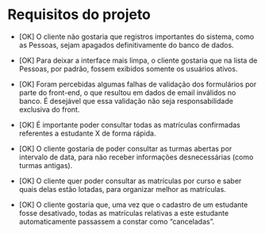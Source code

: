 # Requisitos do projeto

- [OK] O cliente não gostaria que registros importantes do sistema, como as Pessoas, sejam apagados definitivamente do banco de dados.

- [OK] Para deixar a interface mais limpa, o cliente gostaria que na lista de Pessoas, por padrão, fossem exibidos somente os usuários ativos.

- [OK] Foram percebidas algumas falhas de validação dos formulários por parte do front-end, o que resultou em dados de email inválidos no banco. É desejável que essa validação não seja responsabilidade exclusiva do front.

- [OK] É importante poder consultar todas as matrículas confirmadas referentes a estudante X de forma rápida.

- [OK] O cliente gostaria de poder consultar as turmas abertas por intervalo de data, para não receber informações desnecessárias (como turmas antigas).

- [OK] O cliente quer poder consultar as matrículas por curso e saber quais delas estão lotadas, para organizar melhor as matrículas.

- [OK] O cliente gostaria que, uma vez que o cadastro de um estudante fosse desativado, todas as matrículas relativas a este estudante automaticamente passassem a constar como “canceladas”.
